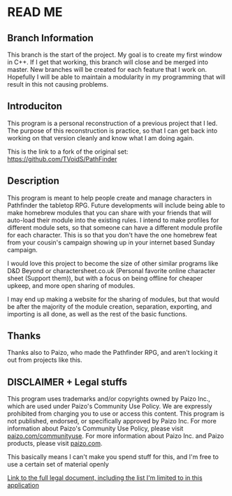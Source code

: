# READ ME
## Branch Information
This branch is the start of the project.  My goal is to create my first window in C++. 
If I get that working, this branch will close and be merged into master.
New branches will be created for each feature that I work on.
Hopefully I will be able to maintain a modularity in my programming that will result in this not causing problems.

## Introduciton
This program is a personal reconstruction of a previous project that I led.  
The purpose of this reconstruction is practice, so that I can get back into working on that version cleanly and know what I am doing again.

This is the link to a fork of the original set:
https://github.com/TVoidS/PathFinder

## Description
This program is meant to help people create and manage characters in Pathfinder the tabletop RPG.
Future developments will include being able to make homebrew modules that you can share with your friends that will auto-load their module into the existing rules.
I intend to make profiles for different module sets, so that someone can have a different module profile for each character.
This is so that you don't have the one homebrew feat from your cousin's campaign showing up in your internet based Sunday campaign.

I would love this project to become the size of other similar programs like D&D Beyond or charactersheet.co.uk (Personal favorite online character sheet (Support them)), but with a focus on being offline for cheaper upkeep, and more open sharing of modules.

I may end up making a website for the sharing of modules, but that would be after the majority of the module creation, separation, exporting, and importing is all done, as well as the rest of the basic functions.

## Thanks
Thanks also to Paizo, who made the Pathfinder RPG, and aren't locking it out from projects like this.

## DISCLAIMER + Legal stuffs
This program uses trademarks and/or copyrights owned by Paizo Inc., which are used under Paizo's Community Use Policy. We are expressly prohibited from charging you to use or access this content. This program is not published, endorsed, or specifically approved by Paizo Inc. For more information about Paizo's Community Use Policy, please visit [paizo.com/communityuse](paizo.com/communityuse). For more information about Paizo Inc. and Paizo products, please visit [paizo.com](paizo.com).

This basically means I can't make you spend stuff for this, and I'm free to use a certain set of material openly

[Link to the full legal document, including the list I'm limited to in this application](paizo.com/community/communityuse)
